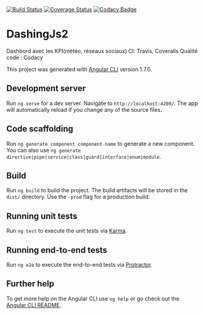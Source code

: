 [![Build Status](https://travis-ci.org/thienban/dashingJs2.svg?branch=master)](https://travis-ci.org/thienban/dashingJs2)
[![Coverage Status](https://coveralls.io/repos/github/thienban/dashingJs2/badge.svg?branch=master)](https://coveralls.io/github/thienban/dashingJs2?branch=master)
[![Codacy Badge](https://api.codacy.com/project/badge/Grade/51d244cdb23442708bdba94af2ce8622)](https://www.codacy.com/app/thienban/dashingJs2?utm_source=github.com&amp;utm_medium=referral&amp;utm_content=thienban/dashingJs2&amp;utm_campaign=Badge_Grade)

# DashingJs2
Dashbord avec les KPI(météo, réseaux sociaux)
CI: Travis, Coveralls
Qualité code : Codacy

This project was generated with [Angular CLI](https://github.com/angular/angular-cli) version 1.7.0.

## Development server

Run `ng serve` for a dev server. Navigate to `http://localhost:4200/`. The app will automatically reload if you change any of the source files.

## Code scaffolding

Run `ng generate component component-name` to generate a new component. You can also use `ng generate directive|pipe|service|class|guard|interface|enum|module`.

## Build

Run `ng build` to build the project. The build artifacts will be stored in the `dist/` directory. Use the `-prod` flag for a production build.

## Running unit tests

Run `ng test` to execute the unit tests via [Karma](https://karma-runner.github.io).

## Running end-to-end tests

Run `ng e2e` to execute the end-to-end tests via [Protractor](http://www.protractortest.org/).

## Further help

To get more help on the Angular CLI use `ng help` or go check out the [Angular CLI README](https://github.com/angular/angular-cli/blob/master/README.md).
